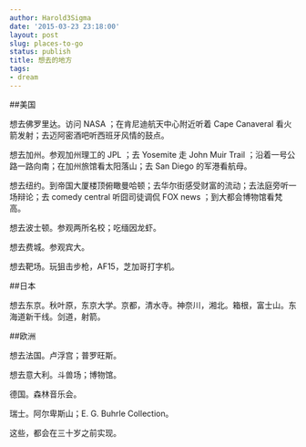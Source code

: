 ```yaml
---
author: Harold3Sigma
date: '2015-03-23 23:18:00'
layout: post
slug: places-to-go
status: publish
title: 想去的地方
tags:
- dream
---
```


##美国

想去佛罗里达。访问 NASA ；在肯尼迪航天中心附近听着 Cape Canaveral 看火箭发射；去迈阿密酒吧听西班牙风情的鼓点。

想去加州。参观加州理工的 JPL ；去 Yosemite 走 John Muir Trail ；沿着一号公路一路向南；在加州旅馆看太阳落山；去 San Diego 的军港看航母。

想去纽约。到帝国大厦楼顶俯瞰曼哈顿；去华尔街感受财富的流动；去法庭旁听一场辩论；去 comedy central 听囧司徒调侃 FOX news ；到大都会博物馆看梵高。

想去波士顿。参观两所名校；吃缅因龙虾。

想去费城。参观宾大。

想去靶场。玩狙击步枪，AF15，芝加哥打字机。

##日本

想去东京。秋叶原，东京大学。京都，清水寺。神奈川，湘北。箱根，富士山。东海道新干线。剑道，射箭。

##欧洲

想去法国。卢浮宫；普罗旺斯。

想去意大利。斗兽场；博物馆。

德国。森林音乐会。

瑞士。阿尔卑斯山；E. G. Buhrle Collection。

这些，都会在三十岁之前实现。
